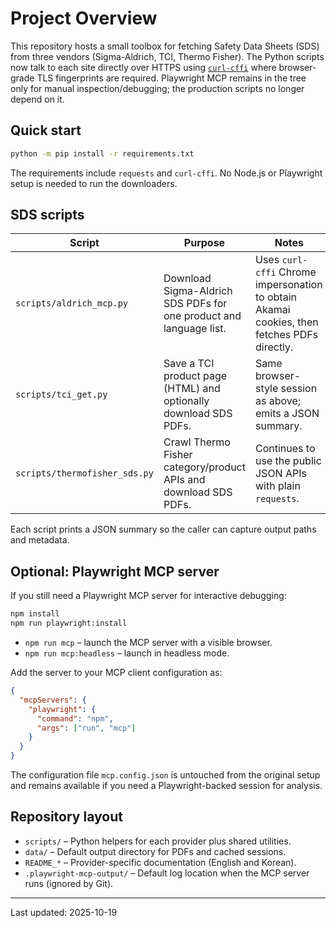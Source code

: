 # Project Overview

This repository hosts a small toolbox for fetching Safety Data Sheets (SDS) from three vendors (Sigma-Aldrich, TCI, Thermo Fisher). The Python scripts now talk to each site directly over HTTPS using [`curl-cffi`](https://github.com/yifeikong/curl_cffi) where browser-grade TLS fingerprints are required. Playwright MCP remains in the tree only for manual inspection/debugging; the production scripts no longer depend on it.

## Quick start

```bash
python -m pip install -r requirements.txt
```

The requirements include `requests` and `curl-cffi`. No Node.js or Playwright setup is needed to run the downloaders.

## SDS scripts

| Script | Purpose | Notes |
| --- | --- | --- |
| `scripts/aldrich_mcp.py` | Download Sigma-Aldrich SDS PDFs for one product and language list. | Uses `curl-cffi` Chrome impersonation to obtain Akamai cookies, then fetches PDFs directly. |
| `scripts/tci_get.py` | Save a TCI product page (HTML) and optionally download SDS PDFs. | Same browser-style session as above; emits a JSON summary. |
| `scripts/thermofisher_sds.py` | Crawl Thermo Fisher category/product APIs and download SDS PDFs. | Continues to use the public JSON APIs with plain `requests`. |

Each script prints a JSON summary so the caller can capture output paths and metadata.

## Optional: Playwright MCP server

If you still need a Playwright MCP server for interactive debugging:

```bash
npm install
npm run playwright:install
```

- `npm run mcp` – launch the MCP server with a visible browser.
- `npm run mcp:headless` – launch in headless mode.

Add the server to your MCP client configuration as:

```json
{
  "mcpServers": {
    "playwright": {
      "command": "npm",
      "args": ["run", "mcp"]
    }
  }
}
```

The configuration file `mcp.config.json` is untouched from the original setup and remains available if you need a Playwright-backed session for analysis.

## Repository layout

- `scripts/` – Python helpers for each provider plus shared utilities.
- `data/` – Default output directory for PDFs and cached sessions.
- `README_*` – Provider-specific documentation (English and Korean).
- `.playwright-mcp-output/` – Default log location when the MCP server runs (ignored by Git).

---
Last updated: 2025-10-19
